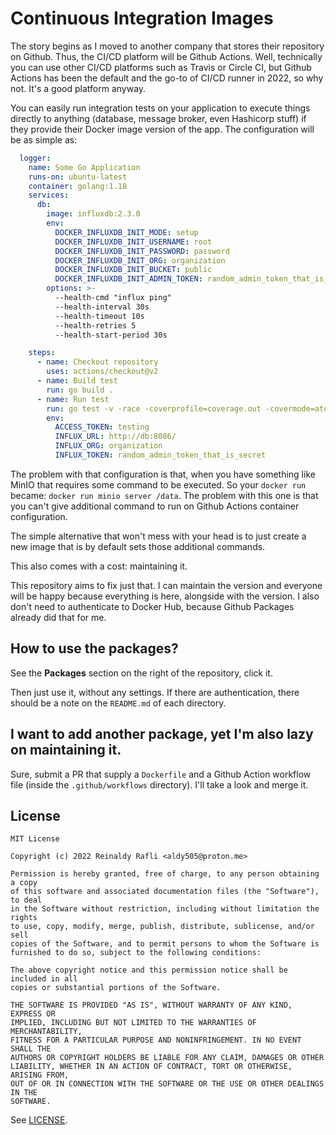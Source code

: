# Continuous Integration Images

The story begins as I moved to another company that stores their repository on Github.
Thus, the CI/CD platform will be Github Actions. Well, technically you can use other
CI/CD platforms such as Travis or Circle CI, but Github Actions has been the default
and the go-to of CI/CD runner in 2022, so why not. It's a good platform anyway.

You can easily run integration tests on your application to execute things directly
to anything (database, message broker, even Hashicorp stuff) if they provide their
Docker image version of the app. The configuration will be as simple as:

```yaml
  logger:
    name: Some Go Application
    runs-on: ubuntu-latest
    container: golang:1.18
    services:
      db:
        image: influxdb:2.3.0
        env:
          DOCKER_INFLUXDB_INIT_MODE: setup
          DOCKER_INFLUXDB_INIT_USERNAME: root
          DOCKER_INFLUXDB_INIT_PASSWORD: password
          DOCKER_INFLUXDB_INIT_ORG: organization
          DOCKER_INFLUXDB_INIT_BUCKET: public
          DOCKER_INFLUXDB_INIT_ADMIN_TOKEN: random_admin_token_that_is_secret
        options: >-
          --health-cmd "influx ping"
          --health-interval 30s
          --health-timeout 10s
          --health-retries 5
          --health-start-period 30s

    steps:
      - name: Checkout repository
        uses: actions/checkout@v2
      - name: Build test
        run: go build .
      - name: Run test
        run: go test -v -race -coverprofile=coverage.out -covermode=atomic
        env:
          ACCESS_TOKEN: testing
          INFLUX_URL: http://db:8086/
          INFLUX_ORG: organization
          INFLUX_TOKEN: random_admin_token_that_is_secret
```

The problem with that configuration is that, when you have something like MinIO 
that requires some command to be executed. So your `docker run` became:
`docker run minio server /data`. The problem with this one is that you can't 
give additional command to run on Github Actions container configuration.

The simple alternative that won't mess with your head is to just create a new image
that is by default sets those additional commands.

This also comes with a cost: maintaining it.

This repository aims to fix just that. I can maintain the version and everyone will
be happy because everything is here, alongside with the version. I also don't need
to authenticate to Docker Hub, because Github Packages already did that for me.

## How to use the packages?

See the **Packages** section on the right of the repository, click it.

Then just use it, without any settings. If there are authentication,
there should be a note on the `README.md` of each directory.

## I want to add another package, yet I'm also lazy on maintaining it.

Sure, submit a PR that supply a `Dockerfile` and a Github Action workflow file 
(inside the `.github/workflows` directory). I'll take a look and merge it.

## License

```
MIT License

Copyright (c) 2022 Reinaldy Rafli <aldy505@proton.me>

Permission is hereby granted, free of charge, to any person obtaining a copy
of this software and associated documentation files (the "Software"), to deal
in the Software without restriction, including without limitation the rights
to use, copy, modify, merge, publish, distribute, sublicense, and/or sell
copies of the Software, and to permit persons to whom the Software is
furnished to do so, subject to the following conditions:

The above copyright notice and this permission notice shall be included in all
copies or substantial portions of the Software.

THE SOFTWARE IS PROVIDED "AS IS", WITHOUT WARRANTY OF ANY KIND, EXPRESS OR
IMPLIED, INCLUDING BUT NOT LIMITED TO THE WARRANTIES OF MERCHANTABILITY,
FITNESS FOR A PARTICULAR PURPOSE AND NONINFRINGEMENT. IN NO EVENT SHALL THE
AUTHORS OR COPYRIGHT HOLDERS BE LIABLE FOR ANY CLAIM, DAMAGES OR OTHER
LIABILITY, WHETHER IN AN ACTION OF CONTRACT, TORT OR OTHERWISE, ARISING FROM,
OUT OF OR IN CONNECTION WITH THE SOFTWARE OR THE USE OR OTHER DEALINGS IN THE
SOFTWARE.

```

See [LICENSE](./LICENSE).
